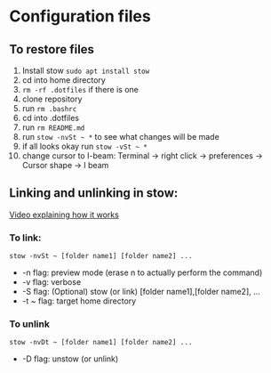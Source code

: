 # Configuration files

## To restore files
1. Install stow `sudo apt install stow`
2. cd into home directory
3. `rm -rf .dotfiles` if there is one
4. clone repository
5. run `rm .bashrc`
6. cd into .dotfiles
7. run `rm README.md`
8. run `stow -nvSt ~ *` to see what changes will be made
9. if all looks okay run `stow -vSt ~ *`
10. change cursor to I-beam: Terminal -> right click -> preferences -> Cursor shape -> I beam

## Linking and unlinking in stow:

[Video explaining how it works](https://www.youtube.com/watch?v=CFzEuBGPPPg)

### To link:

    stow -nvSt ~ [folder name1] [folder name2] ...

- -n flag: preview mode (erase n to actually perform the command)
- -v flag: verbose
- -S flag: (Optional) stow (or link) [folder name1],[folder name2], ...
- -t ~ flag: target home directory

### To unlink

    stow -nvDt ~ [folder name1] [folder name2] ...

- -D flag: unstow (or unlink)

